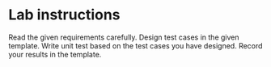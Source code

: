 # Lab instructions

Read the given requirements carefully.
Design test cases in the given template.
Write unit test based on the test cases you have designed.
Record your results in the template.
